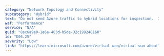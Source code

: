 ```yaml
---
category: "Network Topology and Connectivity"
subcategory: "Hybrid"
text: "Do not send Azure traffic to hybrid locations for inspection.  Instead, follow the principle 'traffic in Azure stays in Azure' so that communication across resources in Azure occurs via the Microsoft backbone network."
waf: "Performance"
service: "N/A"
guid: "8ac6a9e0-1e6a-483d-b5de-32c199248160"
id: "D06.25"
severity: "Low"
link: "https://learn.microsoft.com/azure/virtual-wan/virtual-wan-about"
---
```

